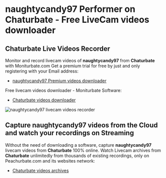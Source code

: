 # naughtycandy97 Performer on Chaturbate - Free LiveCam videos downloader

## Chaturbate Live Videos Recorder

Monitor and record livecam videos of **naughtycandy97** from **Chaturbate** with Moniturbate.com
Get a premium trial for free by just and only registering with your Email address:
* [naughtycandy97 Premium videos downloader](https://moniturbate.com/request-demo-licence-key.html)

Free livecam videos downloader - Moniturbate Software:
* [Chaturbate videos downloader](https://moniturbate.com/moniturbate-download-software.html)

![naughtycandy97 livecam videos recorder](https://peachurnet.com/templates/moniturbate-software.png)


## Capture naughtycandy97 videos from the Cloud and watch your recordings on Streaming

Without the need of downloading a software, capture **naughtycandy97** livecam videos from **Chaturbate** 100% online.
Watch Livecam archives from **Chaturbate** unlimitedly from thousands of existing recordings, only on Peachurbate.com and its websites network:
* [Chaturbate videos archives](https://peachurnet.com/)